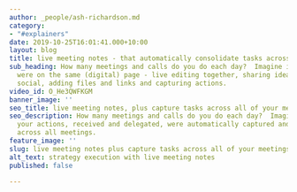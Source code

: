 ```yaml
---
author: _people/ash-richardson.md
category:
- "#explainers"
date: 2019-10-25T16:01:41.000+10:00
layout: blog
title: live meeting notes - that automatically consolidate tasks across all meetings
sub_heading: How many meetings and calls do you do each day?  Imagine if all participants
  were on the same (digital) page - live editing together, sharing ideas within structured
  social, adding files and links and capturing actions.
video_id: O_He3QWFKGM
banner_image: ''
seo_title: live meeting notes, plus capture tasks across all of your meetings
seo_description: How many meetings and calls do you do each day?  Imagine if all of
  your actions, received and delegated, were automatically captured and organized
  across all meetings.
feature_image: ''
slug: live meeting notes plus capture tasks across all of your meetings
alt_text: strategy execution with live meeting notes
published: false

---
```

